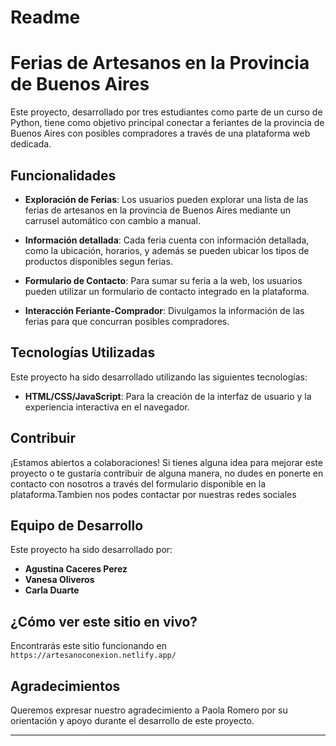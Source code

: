 # Readme 

# Ferias de Artesanos en la Provincia de Buenos Aires

Este proyecto, desarrollado por tres estudiantes como parte de un curso de Python, tiene como objetivo principal conectar a feriantes de la provincia de Buenos Aires con posibles compradores a través de una plataforma web dedicada.

## Funcionalidades

- **Exploración de Ferias**: Los usuarios pueden explorar una lista de las ferias de artesanos en la provincia de Buenos Aires mediante un carrusel automático con cambio a manual.
  
- **Información detallada**: Cada feria cuenta con información detallada, como la ubicación, horarios, y además se pueden ubicar los tipos de productos disponibles segun ferias.
  
- **Formulario de Contacto**: Para sumar su feria a la web, los usuarios pueden utilizar un formulario de contacto integrado en la plataforma.
  
- **Interacción Feriante-Comprador**: Divulgamos la información de las ferias para que concurran posibles compradores.

## Tecnologías Utilizadas

Este proyecto ha sido desarrollado utilizando las siguientes tecnologías:
 
- **HTML/CSS/JavaScript**: Para la creación de la interfaz de usuario y la experiencia interactiva en el navegador.
<!--Proximamente esperamos sumar 
- Python: Utilizado para el desarrollo del backend y la lógica del sitio web.
- Base de Datos: Se emplea una base de datos para almacenar la información de las ferias y los usuarios.
-->
## Contribuir

¡Estamos abiertos a colaboraciones! Si tienes alguna idea para mejorar este proyecto o te gustaría contribuir de alguna manera, no dudes en ponerte en contacto con nosotros a través del formulario disponible en la plataforma.Tambien nos podes contactar por nuestras redes sociales

## Equipo de Desarrollo

Este proyecto ha sido desarrollado por:

- **Agustina Caceres Perez**
- **Vanesa Oliveros**
- **Carla Duarte**

## ¿Cómo ver este sitio en vivo?

Encontrarás este sitio funcionando en `https://artesanoconexion.netlify.app/`

## Agradecimientos

Queremos expresar nuestro agradecimiento a Paola Romero por su orientación y apoyo durante el desarrollo de este proyecto.

---
